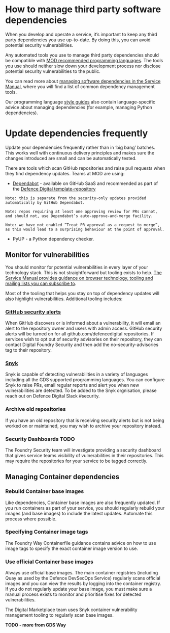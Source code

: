 # How to manage third party software dependencies

When you develop and operate a service, it’s important to keep any third party dependencies you use up-to-date. By doing this, you can avoid potential security vulnerabilities.

Any automated tools you use to manage third party dependencies should be compatible with [MOD recommended programming languages](programming-languages.md). The tools you use should neither slow down your development process nor disclose potential security vulnerabilities to the public.

You can read more about [managing software dependencies in the Service Manual](https://www.gov.uk/service-manual/technology/managing-software-dependencies), where you will find a list of common dependency management tools.

Our programming language [style guides](style-guides.md) also contain language-specific advice about managing dependencies (for example, managing Python dependencies).

# Update dependencies frequently
Update your dependencies frequently rather than in ‘big bang’ batches. This works well with continuous delivery principles and makes sure the changes introduced are small and can be automatically tested.

There are tools which scan GitHub repositories and raise pull requests when they find dependency updates. Teams at MOD are using:

- [Dependabot](https://github.com/dependabot) - available on GitHub SaaS and recommended as part of the [Defence Digital template-repository](https://github.com/defencedigital/template-repository)

```
Note: this is separate from the security-only updates provided automatically by GitHub Dependabot.

Note: repos requiring at least one approving review for PRs cannot, and should not, use Dependabot’s auto-approve-and-merge facility.

Note: we have not enabled “Treat PR approval as a request to merge”, as this would lead to a surprising behaviour at the point of approval.
```
- PyUP - a Python dependency checker.

## Monitor for vulnerabilities
You should monitor for potential vulnerabilities in every layer of your technology stack. This is not straightforward but tooling exists to help. [The Service Manual provides guidance on browser technology, tooling and mailing lists you can subscribe to](https://www.gov.uk/service-manual/technology/managing-software-dependencies#managing-risks-in-third-party-code).

Most of the tooling that helps you stay on top of dependency updates will also highlight vulnerabilities. Additional tooling includes:

### [GitHub security alerts](https://docs.github.com/en/code-security/supply-chain-security/managing-vulnerabilities-in-your-projects-dependencies/about-alerts-for-vulnerable-dependencies)
When GitHub discovers or is informed about a vulnerability, it will email an alert to the repository owner and users with admin access. GitHub security alerts will be turned on for all github.com/defencedigital repositories. If services wish to opt out of security advisories on their repository, they can contact Digital Foundry Security and then add the no-security-advisories tag to their repository.

### [Snyk](https://snyk.io)
Snyk is capable of detecting vulnerabilities in a variety of languages including all the GDS supported programming languages. You can configure Snyk to raise PRs, email regular reports and alert you when new vulnerabilities are detected. To be added to the Snyk orgnisation, please reach out on Defence Digital Slack #security.

### Archive old repositories
If you have an old repository that is receiving security alerts but is not being worked on or maintained, you may wish to archive your repository instead.

### Security Dashboards TODO
The Foundry Security team will investigate providing a security dashboard that gives service teams visibility of vulnerabilities in their repositories. This may require the repositories for your service to be tagged correctly.

## Managing Container dependencies

### Rebuild Container base images
Like dependencies, Container base images are also frequently updated. If you run containers as part of your service, you should regularly rebuild your images (and base images) to include the latest updates. Automate this process where possible.

### Specifying Container image tags
The Foundry Way Containerfile guidance contains advice on how to use image tags to specify the exact container image version to use.

### Use official Container base images
Always use official base images. The main container registries (including Quay as used by the Defence DevSecOps Service) regularly scans official images and you can view the results by logging into the container registry. If you do not regularly update your base image, you must make sure a manual process exists to monitor and prioritise fixes for detected vulnerabilities.

The Digital Marketplace team uses Snyk container vulnerability management tooling to regularly scan base images.

**TODO - more from GDS Way**
